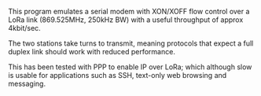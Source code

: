 This program emulates a serial modem with XON/XOFF flow control over a 
LoRa link (869.525MHz, 250kHz BW) with a useful throughput of approx 
4kbit/sec.

The two stations take turns to transmit, meaning protocols that expect a 
full duplex link should work with reduced performance.

This has been tested with PPP to enable IP over LoRa; which although 
slow is usable for applications such as SSH, text-only web browsing and 
messaging.
